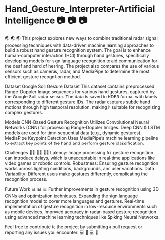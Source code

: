 # Hand_Gesture_Interpreter-Artificial Intelligence 📷 📷 📷

🌏 🌏 🌏
This project explores new ways to combine traditional radar signal processing techniques with data-driven machine learning approaches to build a robust hand gesture recognition system. The goal is to enhance human-computer interaction (HCI) through hand gestures, specifically developing models for sign language recognition to aid communication for the deaf and hard of hearing. The project also compares the use of various sensors such as cameras, radar, and MediaPipe to determine the most efficient gesture recognition method.

Dataset
Google Soli Gesture Dataset
This dataset contains preprocessed Range-Doppler Image sequences for various hand gestures, captured by the Google Soli radar sensor. The data is saved in HDF5 format with labels corresponding to different gesture IDs. The radar captures subtle hand motions through high temporal resolution, making it suitable for recognizing complex gestures.

Models
CNN-Based Gesture Recognition
Utilizes Convolutional Neural Networks (CNN) for processing Range-Doppler Images.
Deep CNN & LSTM models are used for time-sequential data (e.g., dynamic gestures).
MediaPipe Keypoint Detection
Uses MediaPipe’s machine learning pipeline to extract key points of the hand and perform gesture classification.

Challenges 👨‍💻 👨‍💻 👨‍💻
Latency: Image processing for gesture recognition can introduce delays, which is unacceptable in real-time applications like video games or robotic controls.
Robustness: Ensuring gesture recognition works across lighting conditions, backgrounds, and user variations.
Data Variability: Different users make gestures differently, complicating the recognition process.


Future Work 📊 📊 📊
Further improvements in gesture recognition using 3D CNNs and optimization techniques.
Expanding the sign language recognition model to cover more languages and gestures.
Real-time implementation of gesture recognition in low-resource environments such as mobile devices.
Improved accuracy in radar-based gesture recognition using advanced machine learning techniques like Spiking Neural Networks.


Feel free to contribute to the project by submitting a pull request or reporting any issues you encounter.
💻 👀 💻 👀


